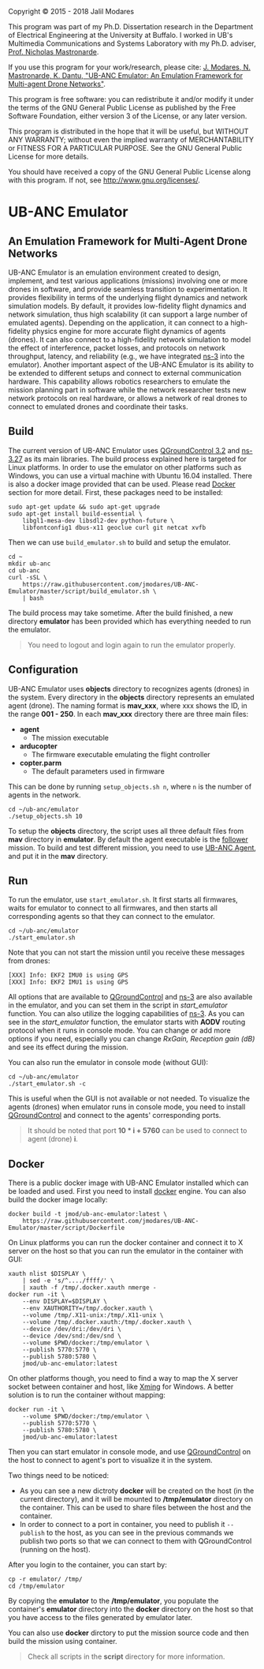 Copyright © 2015 - 2018 Jalil Modares

This program was part of my Ph.D. Dissertation research in the Department of Electrical Engineering at the University at Buffalo. I worked in UB's Multimedia Communications and Systems Laboratory with my Ph.D. adviser, [Prof. Nicholas Mastronarde](http://www.eng.buffalo.edu/~nmastron).

If you use this program for your work/research, please cite:
[J. Modares, N. Mastronarde, K. Dantu, "UB-ANC Emulator: An Emulation Framework for Multi-agent Drone Networks"](https://doi.org/10.1109/SIMPAR.2016.7862404).

This program is free software: you can redistribute it and/or modify it under the terms of the GNU General Public License as published by the Free Software Foundation, either version 3 of the License, or any later version.

This program is distributed in the hope that it will be useful, but WITHOUT ANY WARRANTY; without even the implied warranty of MERCHANTABILITY or FITNESS FOR A PARTICULAR PURPOSE. See the GNU General Public License for more details.

You should have received a copy of the GNU General Public License along with this program. If not, see <http://www.gnu.org/licenses/>.

# UB-ANC Emulator
## An Emulation Framework for Multi-Agent Drone Networks
UB-ANC Emulator is an emulation environment created to design, implement, and test various applications (missions) involving one or more drones in software, and provide seamless transition to experimentation. It provides flexibility in terms of the underlying flight dynamics and network simulation models. By default, it provides low-fidelity flight dynamics and network simulation, thus high scalability (it can support a large number of emulated agents). Depending on the application, it can connect to a high-fidelity physics engine for more accurate flight dynamics of agents (drones). It can also connect to a high-fidelity network simulation to model the effect of interference, packet losses, and protocols on network throughput, latency, and reliability (e.g., we have integrated [ns-3](https://www.nsnam.org) into the emulator). Another important aspect of the UB-ANC Emulator is its ability to be extended to different setups and connect to external communication hardware. This capability allows robotics researchers to emulate the mission planning part in software while the network researcher tests new network protocols on real hardware, or allows a network of real drones to connect to emulated drones and coordinate their tasks.

## Build
The current version of UB-ANC Emulator uses [QGroundControl 3.2](http://qgroundcontrol.com) and [ns-3.27](https://www.nsnam.org) as its main libraries. The build process explained here is targeted for Linux platforms. In order to use the emulator on other platforms such as Windows, you can use a virtual machine with Ubuntu 16.04 installed. There is also a docker image provided that can be used. Please read [Docker](#docker) section for more detail. First, these packages need to be installed:

```
sudo apt-get update && sudo apt-get upgrade
sudo apt-get install build-essential \
    libgl1-mesa-dev libsdl2-dev python-future \
    libfontconfig1 dbus-x11 geoclue curl git netcat xvfb
```

Then we can use `build_emulator.sh` to build and setup the emulator.

```
cd ~
mkdir ub-anc
cd ub-anc
curl -sSL \
    https://raw.githubusercontent.com/jmodares/UB-ANC-Emulator/master/script/build_emulator.sh \
    | bash
```

The build process may take sometime. After the build finished, a new directory **emulator** has been provided which has everything needed to run the emulator.

> You need to logout and login again to run the emulator properly.

## Configuration
UB-ANC Emulator uses **objects** directory to recognizes agents (drones) in the system. Every directory in the **objects** directory represents an emulated agent (drone). The naming format is **mav_xxx**, where xxx shows the ID, in the range **001 - 250**. In each **mav_xxx** directory there are three main files:
* **agent**
  * The mission executable
* **arducopter**
  * The firmware executable emulating the flight controller
* **copter.parm**
  * The default parameters used in firmware

This can be done by running `setup_objects.sh n`, where `n` is the number of agents in the network.

```
cd ~/ub-anc/emulator
./setup_objects.sh 10
```

To setup the **objects** directory, the script uses all three default files from **mav** directory in **emulator**. By default the agent executable is the [follower](https://github.com/jmodares/follower) mission. To build and test different mission, you need to use [UB-ANC Agent](https://github.com/jmodares/UB-ANC-Agent), and put it in the **mav** directory.

## Run
To run the emulator, use `start_emulator.sh`. It first starts all firmwares, waits for emulator to connect to all firmwares, and then starts all corresponding agents so that they can connect to the emulator.

```
cd ~/ub-anc/emulator
./start_emulator.sh
```

Note that you can not start the mission until you receive these messages from drones:

```
[XXX] Info: EKF2 IMU0 is using GPS
[XXX] Info: EKF2 IMU1 is using GPS
```

All options that are available to [QGroundControl](https://dev.qgroundcontrol.com/en/command_line_options.html) and [ns-3](https://www.nsnam.org/docs/tutorial/html/tweaking.html) are also available in the emulator, and you can set them in the script in *start_emulator* function. You can also utilize the logging capabilities of [ns-3](https://www.nsnam.org/docs/manual/html/logging.html). As you can see in the *start_emulator* function, the emulator starts with **AODV** routing protocol when it runs in console mode. You can change or add more options if you need, especially you can change *RxGain, Reception gain (dB)* and see its effect during the mission.

You can also run the emulator in console mode (without GUI):

```
cd ~/ub-anc/emulator
./start_emulator.sh -c
```

This is useful when the GUI is not available or not needed. To visualize the agents (drones) when emulator runs in console mode, you need to install [QGroundControl](http://qgroundcontrol.com/downloads) and connect to the agents' corresponding ports.

> It should be noted that port **10 * i + 5760** can be used to connect to agent (drone) **i**. 

## Docker
There is a public docker image with UB-ANC Emulator installed which can be loaded and used. First you need to install [docker](https://docs.docker.com/engine/installation) engine. You can also build the docker image locally:

```
docker build -t jmod/ub-anc-emulator:latest \
    https://raw.githubusercontent.com/jmodares/UB-ANC-Emulator/master/script/Dockerfile
```

On Linux platforms you can run the docker container and connect it to X server on the host so that you can run the emulator in the container with GUI:

```
xauth nlist $DISPLAY \
    | sed -e 's/^..../ffff/' \
    | xauth -f /tmp/.docker.xauth nmerge -
docker run -it \
    --env DISPLAY=$DISPLAY \
    --env XAUTHORITY=/tmp/.docker.xauth \
    --volume /tmp/.X11-unix:/tmp/.X11-unix \
    --volume /tmp/.docker.xauth:/tmp/.docker.xauth \
    --device /dev/dri:/dev/dri \
    --device /dev/snd:/dev/snd \
    --volume $PWD/docker:/tmp/emulator \
    --publish 5770:5770 \
    --publish 5780:5780 \
    jmod/ub-anc-emulator:latest
```

On other platforms though, you need to find a way to map the X server socket between container and host, like [Xming](https://sourceforge.net/projects/xming/) for Windows. A better solution is to run the container without mapping:

```
docker run -it \
    --volume $PWD/docker:/tmp/emulator \
    --publish 5770:5770 \
    --publish 5780:5780 \
    jmod/ub-anc-emulator:latest
```

Then you can start emulator in console mode, and use [QGroundControl](http://qgroundcontrol.com/downloads) on the host to connect to agent's port to visualize it in the system.

Two things need to be noticed:
* As you can see a new dictroty **docker** will be created on the host (in the current directory), and it will be mounted to **/tmp/emulator** directory on the container. This can be used to share files between the host and the container.
* In order to connect to a port in container, you need to publish it `--publish` to the host, as you can see in the previous commands we publish two ports so that we can connect to them with QGroundControl (running on the host).

After you login to the container, you can start by:

```
cp -r emulator/ /tmp/
cd /tmp/emulator
```

By copying the **emulator** to the **/tmp/emulator**, you populate the container's **emulator** directory into the **docker** directory on the host so that you have access to the files generated by emulator later.

You can also use **docker** dirctory to put the mission source code and then build the mission using container.

> Check all scripts in the **script** directory for more information.
